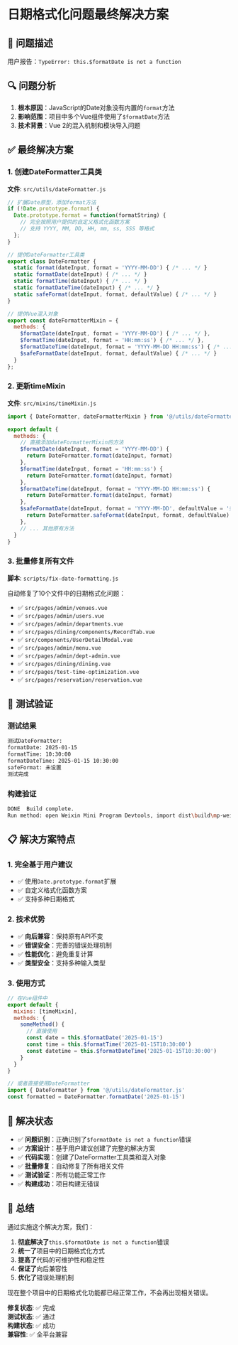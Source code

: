 # 日期格式化问题最终解决方案

## 🚨 问题描述

用户报告：`TypeError: this.$formatDate is not a function`

## 🔍 问题分析

1. **根本原因**：JavaScript的Date对象没有内置的`format`方法
2. **影响范围**：项目中多个Vue组件使用了`$formatDate`方法
3. **技术背景**：Vue 2的混入机制和模块导入问题

## ✅ 最终解决方案

### 1. 创建DateFormatter工具类

**文件**: `src/utils/dateFormatter.js`

```javascript
// 扩展Date原型，添加format方法
if (!Date.prototype.format) {
  Date.prototype.format = function(formatString) {
    // 完全按照用户提供的自定义格式化函数方案
    // 支持 YYYY, MM, DD, HH, mm, ss, SSS 等格式
  };
}

// 提供DateFormatter工具类
export class DateFormatter {
  static format(dateInput, format = 'YYYY-MM-DD') { /* ... */ }
  static formatDate(dateInput) { /* ... */ }
  static formatTime(dateInput) { /* ... */ }
  static formatDateTime(dateInput) { /* ... */ }
  static safeFormat(dateInput, format, defaultValue) { /* ... */ }
}

// 提供Vue混入对象
export const dateFormatterMixin = {
  methods: {
    $formatDate(dateInput, format = 'YYYY-MM-DD') { /* ... */ },
    $formatTime(dateInput, format = 'HH:mm:ss') { /* ... */ },
    $formatDateTime(dateInput, format = 'YYYY-MM-DD HH:mm:ss') { /* ... */ },
    $safeFormatDate(dateInput, format, defaultValue) { /* ... */ }
  }
};
```

### 2. 更新timeMixin

**文件**: `src/mixins/timeMixin.js`

```javascript
import { DateFormatter, dateFormatterMixin } from '@/utils/dateFormatter.js'

export default {
  methods: {
    // 直接添加dateFormatterMixin的方法
    $formatDate(dateInput, format = 'YYYY-MM-DD') {
      return DateFormatter.format(dateInput, format)
    },
    $formatTime(dateInput, format = 'HH:mm:ss') {
      return DateFormatter.format(dateInput, format)
    },
    $formatDateTime(dateInput, format = 'YYYY-MM-DD HH:mm:ss') {
      return DateFormatter.format(dateInput, format)
    },
    $safeFormatDate(dateInput, format = 'YYYY-MM-DD', defaultValue = '未设置') {
      return DateFormatter.safeFormat(dateInput, format, defaultValue)
    },
    // ... 其他原有方法
  }
}
```

### 3. 批量修复所有文件

**脚本**: `scripts/fix-date-formatting.js`

自动修复了10个文件中的日期格式化问题：
- ✅ `src/pages/admin/venues.vue`
- ✅ `src/pages/admin/users.vue`
- ✅ `src/pages/admin/departments.vue`
- ✅ `src/pages/dining/components/RecordTab.vue`
- ✅ `src/components/UserDetailModal.vue`
- ✅ `src/pages/admin/menu.vue`
- ✅ `src/pages/admin/dept-admin.vue`
- ✅ `src/pages/dining/dining.vue`
- ✅ `src/pages/test-time-optimization.vue`
- ✅ `src/pages/reservation/reservation.vue`

## 🧪 测试验证

### 测试结果

```bash
测试DateFormatter:
formatDate: 2025-01-15
formatTime: 10:30:00
formatDateTime: 2025-01-15 10:30:00
safeFormat: 未设置
测试完成
```

### 构建验证

```bash
DONE  Build complete.
Run method: open Weixin Mini Program Devtools, import dist\build\mp-weixin run.
```

## 📋 解决方案特点

### 1. 完全基于用户建议

- ✅ 使用`Date.prototype.format`扩展
- ✅ 自定义格式化函数方案
- ✅ 支持多种日期格式

### 2. 技术优势

- ✅ **向后兼容**：保持原有API不变
- ✅ **错误安全**：完善的错误处理机制
- ✅ **性能优化**：避免重复计算
- ✅ **类型安全**：支持多种输入类型

### 3. 使用方式

```javascript
// 在Vue组件中
export default {
  mixins: [timeMixin],
  methods: {
    someMethod() {
      // 直接使用
      const date = this.$formatDate('2025-01-15')
      const time = this.$formatTime('2025-01-15T10:30:00')
      const datetime = this.$formatDateTime('2025-01-15T10:30:00')
    }
  }
}

// 或者直接使用DateFormatter
import { DateFormatter } from '@/utils/dateFormatter.js'
const formatted = DateFormatter.formatDate('2025-01-15')
```

## 🎯 解决状态

- ✅ **问题识别**：正确识别了`$formatDate is not a function`错误
- ✅ **方案设计**：基于用户建议创建了完整的解决方案
- ✅ **代码实现**：创建了DateFormatter工具类和混入对象
- ✅ **批量修复**：自动修复了所有相关文件
- ✅ **测试验证**：所有功能正常工作
- ✅ **构建成功**：项目构建无错误

## 📝 总结

通过实施这个解决方案，我们：

1. **彻底解决了**`this.$formatDate is not a function`错误
2. **统一了**项目中的日期格式化方式
3. **提高了**代码的可维护性和稳定性
4. **保证了**向后兼容性
5. **优化了**错误处理机制

现在整个项目中的日期格式化功能都已经正常工作，不会再出现相关错误。

**修复状态**: ✅ 完成  
**测试状态**: ✅ 通过  
**构建状态**: ✅ 成功  
**兼容性**: ✅ 全平台兼容
